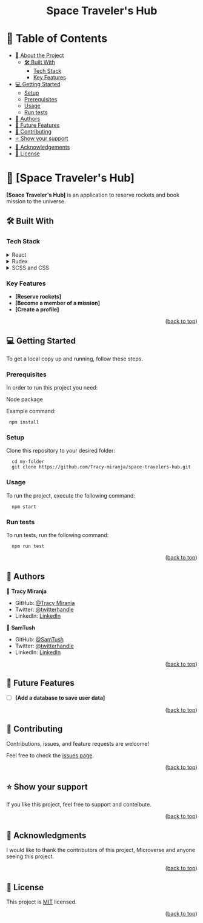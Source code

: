 <a name="readme-top"></a>

<div align="center">
<!--   <img src="logo-orange.png" alt="logo" width="140"  height="auto" /> -->
  <br/>

  <h1><b>Space Traveler's Hub</b></h1>

</div>

<!-- TABLE OF CONTENTS -->

# 📗 Table of Contents

- [📖 About the Project](#about-project)
  - [🛠 Built With](#built-with)
    - [Tech Stack](#tech-stack)
    - [Key Features](#key-features)
- [💻 Getting Started](#getting-started)
  - [Setup](#setup)
  - [Prerequisites](#prerequisites)
  - [Usage](#usage)
  - [Run tests](#run-tests)
- [👥 Authors](#authors)
- [🔭 Future Features](#future-features)
- [🤝 Contributing](#contributing)
- [⭐️ Show your support](#support)
- [🙏 Acknowledgements](#acknowledgements)
- [📝 License](#license)

<!-- PROJECT DESCRIPTION -->

# 📖 [Space Traveler's Hub] <a name="about-project"></a>

**[Soace Traveler's Hub]** is an application to reserve rockets and book mission to the universe.

## 🛠 Built With <a name="built-with"></a>

### Tech Stack <a name="tech-stack"></a>

<details>
  <summary>React</summary>
  <ul>
    <li><a href="https://reactjs.org/">React.js</a></li>
  </ul>
</details>

<details>
  <summary>Rudex</summary>
  <ul>
    <li><a href="">Express.js</a></li>
  </ul>
</details>

<details>
<summary>SCSS and CSS</summary>
  <ul>
    <li><a href="">PostgreSQL</a></li>
  </ul>
</details>

<!-- Features -->

### Key Features <a name="key-features"></a>

- **[Reserve rockets]**
- **[Become a member of a mission]**
- **[Create a profile]**

<p align="right">(<a href="#readme-top">back to top</a>)</p>

<!-- LIVE DEMO -->

<!-- 
<-- ## 🚀 Live Demo <a name="live-demo"></a>

- [Live Demo Link](https://google.com)

<p align="right">(<a href="#readme-top">back to top</a>)</p> -->

<!-- GETTING STARTED -->

## 💻 Getting Started <a name="getting-started"></a>

To get a local copy up and running, follow these steps.

### Prerequisites

In order to run this project you need:

Node package

Example command:

```
 npm install
```


### Setup

Clone this repository to your desired folder:

```
  cd my-folder
  git clone https://github.com/Tracy-miranja/space-travelers-hub.git
```

### Usage

To run the project, execute the following command:

```
  npm start
```

### Run tests

To run tests, run the following command:

```
  npm run test
```

<p align="right">(<a href="#readme-top">back to top</a>)</p>

<!-- AUTHORS -->

## 👥 Authors <a name="authors"></a>

👤 **Tracy Miranja**

- GitHub: [@Tracy Miranja](https://github.com/Tracy-miranja)
- Twitter: [@twitterhandle](https://twitter.com/twitterhandle)
- LinkedIn: [LinkedIn](https://linkedin.com/in/linkedinhandle)

👤 **SamTush**

- GitHub: [@SamTush](https://github.com/SamTush)
- Twitter: [@twitterhandle](https://twitter.com/twitterhandle)
- LinkedIn: [LinkedIn](https://linkedin.com/in/linkedinhandle)

<p align="right">(<a href="#readme-top">back to top</a>)</p>

<!-- FUTURE FEATURES -->

## 🔭 Future Features <a name="future-features"></a>

- [ ] **[Add a database to save user data]**

<p align="right">(<a href="#readme-top">back to top</a>)</p>

<!-- CONTRIBUTING -->

## 🤝 Contributing <a name="contributing"></a>

Contributions, issues, and feature requests are welcome!

Feel free to check the [issues page](https://github.com/Tracy-miranja/space-travelers-hub/issues).

<p align="right">(<a href="#readme-top">back to top</a>)</p>

<!-- SUPPORT -->

## ⭐️ Show your support <a name="support"></a>

If you like this project, feel free to support and conteibute.

<p align="right">(<a href="#readme-top">back to top</a>)</p>

<!-- ACKNOWLEDGEMENTS -->

## 🙏 Acknowledgments <a name="acknowledgements"></a>

I would like to thank the contributors of this project, Microverse and anyone seeing this project.

<p align="right">(<a href="#readme-top">back to top</a>)</p>

<!-- LICENSE -->

## 📝 License <a name="license"></a>

This project is [MIT](./LICENSE) licensed.

<p align="right">(<a href="#readme-top">back to top</a>)</p>
